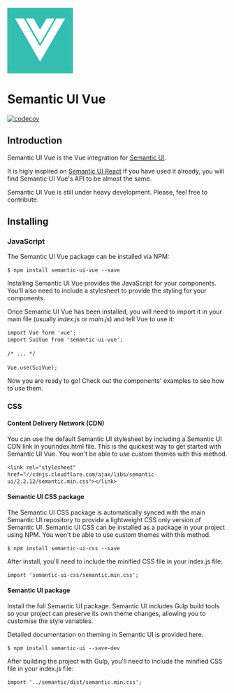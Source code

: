 ![Semantic UI Vue](/static/images/logo.png)

# Semantic UI Vue

[![codecov](https://codecov.io/gh/Semantic-UI-Vue/Semantic-UI-Vue/branch/master/graph/badge.svg)](https://codecov.io/gh/Semantic-UI-Vue/Semantic-UI-Vue)

## Introduction

Semantic UI Vue is the Vue integration for [Semantic UI](https://semantic-ui.com/).

It is higly inspired on [Semantic UI React](https://react.semantic-ui.com)
If you have used it already, you will find Semantic UI Vue's API to be almost the same.

Semantic UI Vue is still under heavy development. Please, feel free to contribute.

## Installing

### JavaScript

The Semantic UI Vue package can be installed via NPM:

```
$ npm install semantic-ui-vue --save
```

Installing Semantic UI Vue provides the JavaScript for your components. You'll also need to include a stylesheet to provide the styling for your components.

Once Semantic UI Vue has been installed, you will need to import it in your main file (usually *index.js* or *main.js*) and tell Vue to use it:

```
import Vue form 'vue';
import SuiVue from 'semantic-ui-vue';

/* ... */

Vue.use(SuiVue);
```

Now you are ready to go! Check out the components' examples to see how to use them.

### CSS

#### Content Delivery Network (CDN)

You can use the default Semantic UI stylesheet by including a Semantic UI CDN link in yourindex.html file.
This is the quickest way to get started with Semantic UI Vue. You won't be able to use custom themes with this method.

```
<link rel="stylesheet" href="//cdnjs.cloudflare.com/ajax/libs/semantic-ui/2.2.12/semantic.min.css"></link>
```

#### Semantic UI CSS package

The Semantic UI CSS package is automatically synced with the main Semantic UI repository to provide a lightweight CSS only version of Semantic UI.
Semantic UI CSS can be installed as a package in your project using NPM. You won't be able to use custom themes with this method.

```
$ npm install semantic-ui-css --save
```

After install, you'll need to include the minified CSS file in your index.js file:

```
import 'semantic-ui-css/semantic.min.css';
```

#### Semantic UI package

Install the full Semantic UI package.
Semantic UI includes Gulp build tools so your project can preserve its own theme changes, allowing you to customise the style variables.

Detailed documentation on theming in Semantic UI is provided here.

```
$ npm install semantic-ui --save-dev
```

After building the project with Gulp, you'll need to include the minified CSS file in your index.js file:

```
import '../semantic/dist/semantic.min.css';
```
